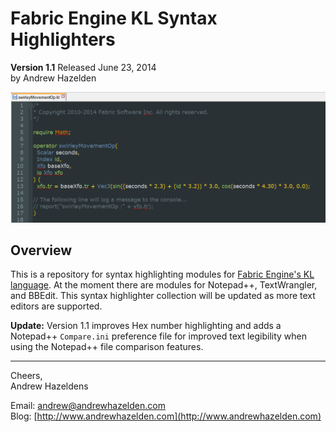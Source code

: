 # Fabric Engine KL Syntax Highlighters #
**Version 1.1** Released June 23, 2014   
by Andrew Hazelden

![Sample KL file](kl_sample_screenshot.png)

## Overview ##

This is a repository for syntax highlighting modules for [Fabric Engine's KL language](http://documentation.fabric-engine.com/FabricEngine/1.11.0/HTML/KLProgrammingGuide/index.html). At the moment there are modules for Notepad++, TextWrangler, and BBEdit. This syntax highlighter collection will be updated as more text editors are supported.

**Update:** Version 1.1 improves Hex number highlighting and adds a Notepad++ `Compare.ini` preference file for improved text legibility when using the Notepad++ file comparison features.

----------

Cheers,  
Andrew Hazeldens

Email: [andrew@andrewhazelden.com](mailto:andrew@andrewhazelden.com)   
Blog: [http://www.andrewhazelden.com](http://www.andrewhazelden.com)  
